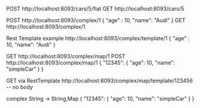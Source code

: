 POST http://localhost:8093/cars/5/fiat
GET  http://localhost:8093/cars/5

POST http://localhost:8093/complex/1
    {
        "age" : 10,
        "name": "Audi"
    }
GET  http://localhost:8093/complex/1


Rest Template example
http://localhost:8093/complex/template/1
{
	"age" : 10,
	"name": "Audi"
}

GET http://localhost:8093/complex/map/1
POST http://localhost:8093/complex/map/1
{
    "12345": {
        "age": 10,
        "name": "simpleCar"
    }
}

GET via RestTemplate http://localhost:8093/complex/map/template/123456
-- no body

complex String -> String,Map
{
    "12345": {
        "age": 10,
        "name": "simpleCar"
    }
}
